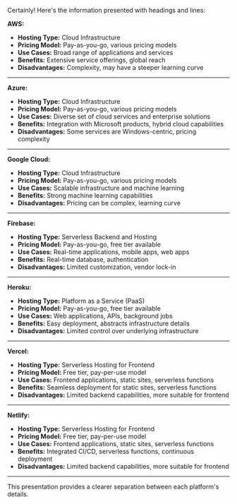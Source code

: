 Certainly! Here's the information presented with headings and lines:

**AWS:**
- **Hosting Type:** Cloud Infrastructure
- **Pricing Model:** Pay-as-you-go, various pricing models
- **Use Cases:** Broad range of applications and services
- **Benefits:** Extensive service offerings, global reach
- **Disadvantages:** Complexity, may have a steeper learning curve

---

**Azure:**
- **Hosting Type:** Cloud Infrastructure
- **Pricing Model:** Pay-as-you-go, various pricing models
- **Use Cases:** Diverse set of cloud services and enterprise solutions
- **Benefits:** Integration with Microsoft products, hybrid cloud capabilities
- **Disadvantages:** Some services are Windows-centric, pricing complexity

---

**Google Cloud:**
- **Hosting Type:** Cloud Infrastructure
- **Pricing Model:** Pay-as-you-go, various pricing models
- **Use Cases:** Scalable infrastructure and machine learning
- **Benefits:** Strong machine learning capabilities
- **Disadvantages:** Pricing can be complex, learning curve

---

**Firebase:**
- **Hosting Type:** Serverless Backend and Hosting
- **Pricing Model:** Pay-as-you-go, free tier available
- **Use Cases:** Real-time applications, mobile apps, web apps
- **Benefits:** Real-time database, authentication
- **Disadvantages:** Limited customization, vendor lock-in

---

**Heroku:**
- **Hosting Type:** Platform as a Service (PaaS)
- **Pricing Model:** Pay-as-you-go, free tier available
- **Use Cases:** Web applications, APIs, background jobs
- **Benefits:** Easy deployment, abstracts infrastructure details
- **Disadvantages:** Limited control over underlying infrastructure

---

**Vercel:**
- **Hosting Type:** Serverless Hosting for Frontend
- **Pricing Model:** Free tier, pay-per-use model
- **Use Cases:** Frontend applications, static sites, serverless functions
- **Benefits:** Seamless deployment for static sites, serverless functions
- **Disadvantages:** Limited backend capabilities, more suitable for frontend

---

**Netlify:**
- **Hosting Type:** Serverless Hosting for Frontend
- **Pricing Model:** Free tier, pay-per-use model
- **Use Cases:** Frontend applications, static sites, serverless functions
- **Benefits:** Integrated CI/CD, serverless functions, continuous deployment
- **Disadvantages:** Limited backend capabilities, more suitable for frontend

---

This presentation provides a clearer separation between each platform's details.